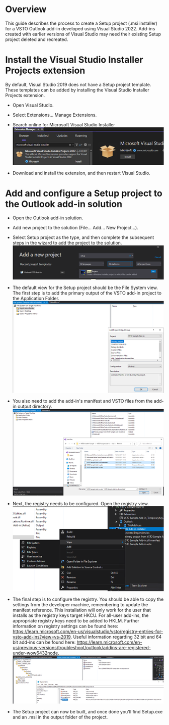# Overview

This guide describes the process to create a Setup project (.msi installer) for a VSTO Outlook add-in developed using Visual Studio 2022.  Add-ins created with earlier versions of Visual Studio may need their existing Setup project deleted and recreated.

# Install the Visual Studio Installer Projects extension

By default, Visual Studio 2019 does not have a Setup project template.  These templates can be added by installing the Visual Studio Installer Projects extension.

* Open Visual Studio.

* Select Extensions... Manage Extensions.

* Search online for Microsoft Visual Studio Installer
![Search for Microsoft Visual Studio 2022 Installer](images/Visual%20Studio%202022%20Installer%20module.png)

* Download and install the extension, and then restart Visual Studio.

# Add and configure a Setup project to the Outlook add-in solution

* Open the Outlook add-in solution.

* Add new project to the solution (File... Add... New Project...).

* Select Setup project as the type, and then complete the subsequent steps in the wizard to add the project to the solution.
![Add Setup project to solution](../VSTO%20Setup%20with%20Visual%20Studio%202019/images/Add%20new%20Setup%20project.png)

* The default view for the Setup project should be the File System view.  The first step is to add the primary output of the VSTO add-in project to the Application Folder.
![Add primary output of add-in project](../VSTO%20Setup%20with%20Visual%20Studio%202019/images/File%20System%20-%20add%20primary%20output.png)

* You also need to add the add-in's manifest and VSTO files from the add-in output directory.
![Add VSTO and manifest files](../VSTO%20Setup%20with%20Visual%20Studio%202019/images/File%20System%20-%20add%20manifest%20and%20VSTO.png)

* Next, the registry needs to be configured.  Open the registry view.
![Open Registry view](../VSTO%20Setup%20with%20Visual%20Studio%202019/images/Installer%20views.png)

* The final step is to configure the registry.  You should be able to copy the settings from the developer machine, remembering to update the manifest reference.  This installation will only work for the user that installs as the registry keys target HKCU.  For all-user add-ins, the appropriate registry keys need to be added to HKLM.  Further information on registry settings can be found here: https://learn.microsoft.com/en-us/visualstudio/vsto/registry-entries-for-vsto-add-ins?view=vs-2019.  Useful information regarding 32 bit and 64 bit add-ins can be found here: https://learn.microsoft.com/en-us/previous-versions/troubleshoot/outlook/addins-are-registered-under-wow6432node.
![Add registry keys](../VSTO%20Setup%20with%20Visual%20Studio%202019/images/Registry%20-%20configure%20HKCU.png)

* The Setup project can now be built, and once done you'll find Setup.exe and an .msi in the output folder of the project.
